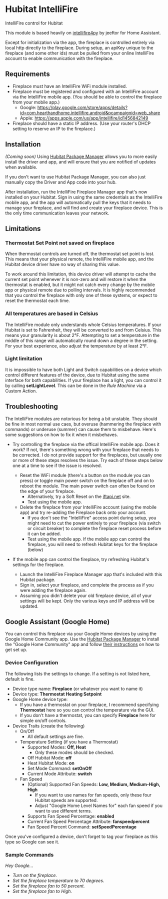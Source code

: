 # Hubitat IntelliFire
 IntelliFire control for Hubitat

This module is based heavily on [intellifire4py](https://github.com/jeeftor/intellifire4py) by jeeftor for Home Assistant.

Except for initialization via the app, the fireplace is controlled entirely via local http directly to the fireplace.  During setup, an apiKey unique to the fireplace (and some other ids) must be pulled from your online IntelliFire account to enable communication with the fireplace.

## Requirements
* Fireplace must have an IntelliFire WiFi module installed.
* Fireplace must be registered and configured with an IntelliFire account via the IntelliFire mobile app.  (You should be able to control the fireplace from your mobile app.)
  * Google: https://play.google.com/store/apps/details?id=com.hearthandhome.intellifire.android&pcampaignid=web_share
  * Apple: https://apps.apple.com/us/app/intellifire/id1456842149
* Fireplace should have a static IP address.  (Use your router's DHCP setting to reserve an IP to the fireplace.)

## Installation
*(Coming soon)* Using [Hubitat Package Manager](https://github.com/HubitatCommunity/hubitatpackagemanager) allows you to more easily install the driver and app, and will ensure that you are notified of updates when available.

If you don't want to use Hubitat Package Manager, you can also just manually copy the Driver and App code into your hub.

After installation, run the IntelliFire Fireplace Manager app that's now installed on your Hubitat.  Sign in using the same credentials as the IntelliFire mobile app, and the app will automatically pull the keys that it needs to manage your fireplace, and will find and create your fireplace device.  This is the only time communication leaves your network.

## Limitations

### Thermostat Set Point not saved on fireplace
When thermostat controls are turned off, the thermostat set point is lost.  This means that your physical remote, the IntelliFire mobile app, and the Hubitat device driver have no way of sharing this value.

To work around this limitation, this device driver will attempt to cache the current set point whenever it is non-zero and will restore it when the thermostat is enabled, but it might not catch every change by the mobile app or physical remote due to polling intervals.  It is highly recommended that you control the fireplace with only one of these systems, or expect to reset the thermostat each time.

### All temperatures are based in Celsius
The IntelliFire module only understands whole Celsius temperatures.  If your Hubitat is set to Fahrenheit, they will be converted to and from Celsius.  This means your granularity is about 2°F.  Attempting to set a temperature in the middle of this range will automatically round down a degree in the setting.  For your best experience, also adjust the temperature by at least 2°F. 

### Light limitation
It is impossible to have both Light and Switch capabilities on a device which control different features of the device, due to Hubitat using the same interface for both capabilities.  If your fireplace has a light, you can control it by calling **setLightLevel**.  This can be done in the *Rule Machine* via a Custom Action.

## Troubleshooting
The IntelliFire modules are notorious for being a bit unstable.  They should be fine in most normal use caes, but overuse (hammering the fireplace with commands) or underuse (summer) can cause them to misbehave.  Here's some suggestions on how to fix it when it misbehaves.

* Try controlling the fireplace via the offical IntelliFire mobile app.  Does it work?  If not, there's something wrong with your fireplace that needs to be corrected.  I do not provide support for the fireplaces, but usually one or more of these steps resolves the issue.  Try each of these steps below one at a time to see if the issue is resolved.
  * Reset the WiFi module (there's a button on the module you can press) or toggle main power switch on the fireplace off and on to reboot the module.  The main power switch can often be found on the edge of your fireplace.
    * Alternatively, try a Soft Reset on the [iftapi.net](http://iftapi.net/webaccess/login.html) site.
    * Test using the mobile app.
  * Delete the fireplace from your IntelliFire account (using the mobile app) and try re-adding the Fireplace back onto your account.
    * If you don't see the "IntelliFire" access point during setup, you might need to cut the power entirely to your fireplace (via switch or circuit breaker) to complete the fireplace reset process before it can be added.
    * Test using the mobile app.  If the mobile app can control the fireplace, you will need to refresh Hubitat keys for the fireplace (below)

* If the mobile app can control the fireplace, try refreshing Hubitat's settings for the fireplace.
  * Launch the IntelliFire Fireplace Manager app that's included with this Hubitat package.
  * Sign in, select your fireplace, and complete the process as if you were adding the fireplace again.
  * Assuming you didn't delete your old fireplace device, all of your settings will be kept.  Only the various keys and IP address will be updated.

## Google Assistant (Google Home)
You can control this fireplace via your Google Home devices by using the Google Home Community app. Use the [Hubitat Package Manager](https://github.com/HubitatCommunity/hubitatpackagemanager) to install the "Google Home Community" app and follow [their instructions](https://github.com/mbudnek/google-home-hubitat-community/blob/master/README.md) on how to get set up.

### Device Configuration
The following lists the settings to change.  If a setting is not listed here, default is fine.

* Device type name: **Fireplace** (or whatever you want to name it)
* Device type: **Thermostat Heating Setpoint**
* Google Home device type:
  * If you have a thermostat on your fireplace, I recommend specifying **Thermostat** here so you can control the temperature via the GUI.
  * If you don't have a thermostat, you can specify **Fireplace** here for simple on/off controls.
* Device Traits  (create the following)
  * On/Off
    * All default settings are fine.
  * Temperature Setting (if you have a Thermostat)
    * Supported Modes: **Off, Heat**
      * Only these modes should be checked.
    * Off Hubitat Mode: **off**
    * Heat Hubitat Mode: **on**
    * Set Mode Command: **setOnOff**
    * Current Mode Attribute: **switch**
  * Fan Speed
    * (Optional) Supported Fan Speeds: **Low, Medium, Medium-High, High**
      * If you want to use names for fan speeds, only these four Hubitat speeds are supported.
      * Adjust "Google Home Level Names for" each fan speed if you want to use different terms.
    * Supports Fan Speed Percentage: **enabled**
    * Current Fan Speed Percentage Attribute: **fanspeedpercent**
    * Fan Speed Percent Command: **setSpeedPercentage**

Once you've configured a device, don't forget to tag your fireplace as this type so Google can see it.

### Sample Commands
*Hey Google...*
* *Turn on the fireplace.*
* *Set the fireplace temperature to 70 degrees.*
* *Set the fireplace fan to 50 percent.*
* *Set the fireplace fan to High.*
